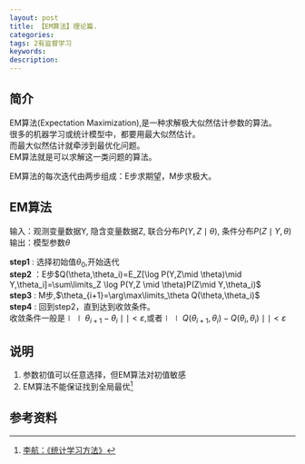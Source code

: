 ```yaml
---
layout: post
title: 【EM算法】理论篇.
categories:
tags: 2有监督学习
keywords:
description:
---
```




## 简介
EM算法(Expectation Maximization),是一种求解极大似然估计参数的算法。  
很多的机器学习或统计模型中，都要用最大似然估计。  
而最大似然估计就牵涉到最优化问题。  
EM算法就是可以求解这一类问题的算法。  


EM算法的每次迭代由两步组成：E步求期望，M步求极大。  


## EM算法
输入：观测变量数据Y, 隐含变量数据Z, 联合分布$P(Y,Z\mid \theta)$, 条件分布$P(Z\mid Y, \theta)$  
输出：模型参数$\theta$  


**step1** : 选择初始值$\theta_0$,开始迭代  
**step2** ：E步$Q(\theta,\theta_i)=E_Z[\log P(Y,Z\mid \theta)\mid Y,\theta_i]=\sum\limits_Z \log P(Y,Z \mid \theta)P(Z\mid Y,\theta_i)$  
**step3** : M步,$\theta_{i+1}=\arg\max\limits_\theta Q(\theta,\theta_i)$  
**step4** : 回到step2，直到达到收敛条件。  
收敛条件一般是$\mid\mid \theta_{i+1}-\theta_i\mid\mid<\varepsilon$,或者$\mid\mid Q(\theta_{i+1},\theta_i)-Q(\theta_i,\theta_i)\mid\mid<\varepsilon$  


## 说明
1. 参数初值可以任意选择，但EM算法对初值敏感
2. EM算法不能保证找到全局最优[^lihang]


## 参考资料
[^lihang]: [李航：《统计学习方法》](https://www.weibo.com/u/2060750830?refer_flag=1005055013_)  
[^wangxiaochuan]: [王小川授课内容](https://weibo.com/hgsz2003)  
